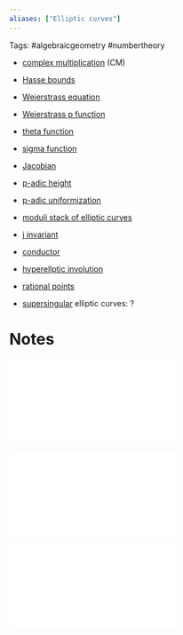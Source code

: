 ```yaml
---
aliases: ["Elliptic curves"]
---
```


Tags: #algebraicgeometry #numbertheory


- [complex multiplication](complex%20multiplication.md) (CM)
- [Hasse bounds](Hasse%20bounds.md)
- [Weierstrass equation](Weierstrass%20equation)
- [Weierstrass p function](Weierstrass%20p%20function)
- [theta function](theta%20function)
- [sigma function](sigma%20function)
- [Jacobian](Jacobian.md)
- [p-adic height](p-adic%20height)
- [p-adic uniformization](p-adic%20uniformization)
- [moduli stack of elliptic curves](moduli%20stack%20of%20elliptic%20curves)
- [j invariant](j%20invariant)
- [conductor](conductor)
- [hyperellptic involution](hyperellptic%20involution)
- [rational points](rational%20points)

- [supersingular](supersingular) elliptic curves: ?

# Notes

![](attachments/EllipticCurve%20notes1.pdf)

![](attachments/EllipticCurve%20notes2.pdf)

![](attachments/EllipticCurve%20notes3.pdf)